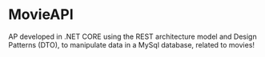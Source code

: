 # MovieAPI
AP developed in .NET CORE using the REST architecture model and Design Patterns (DTO), to manipulate data in a MySql database, related to movies!
